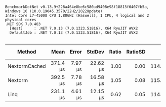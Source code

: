 ```

BenchmarkDotNet v0.13.9+228a464e8be6c580ad9408e98f18813f6407fb5a, Windows 10 (10.0.19045.3570/22H2/2022Update)
Intel Core i7-4500U CPU 1.80GHz (Haswell), 1 CPU, 4 logical and 2 physical cores
.NET SDK 7.0.403
  [Host]     : .NET 7.0.13 (7.0.1323.51816), X64 RyuJIT AVX2
  DefaultJob : .NET 7.0.13 (7.0.1323.51816), X64 RyuJIT AVX2


```
| Method        | Mean     | Error   | StdDev   | Ratio | RatioSD | Gen0     | Allocated | Alloc Ratio |
|-------------- |---------:|--------:|---------:|------:|--------:|---------:|----------:|------------:|
| NextormCached | 371.4 μs | 7.97 μs | 22.62 μs |  1.00 |    0.00 | 114.7461 | 234.41 KB |        1.00 |
| Nextorm       | 392.5 μs | 7.78 μs | 16.58 μs |  1.05 |    0.08 | 115.7227 | 236.33 KB |        1.01 |
| Linq          | 231.1 μs | 4.61 μs | 12.15 μs |  0.62 |    0.05 | 114.7461 | 234.45 KB |        1.00 |
